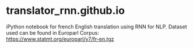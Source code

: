 # translator_rnn.github.io
iPython notebook for french English translation using RNN for NLP.
Dataset used can be found in Europarl Corpus:
https://www.statmt.org/europarl/v7/fr-en.tgz


